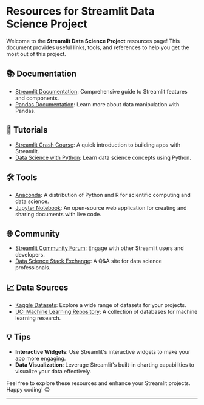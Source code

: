 # Resources for Streamlit Data Science Project

Welcome to the **Streamlit Data Science Project** resources page! This document provides useful links, tools, and references to help you get the most out of this project.

## 📚 Documentation
- [Streamlit Documentation](https://docs.streamlit.io/): Comprehensive guide to Streamlit features and components.
- [Pandas Documentation](https://pandas.pydata.org/docs/): Learn more about data manipulation with Pandas.

## 🎥 Tutorials
- [Streamlit Crash Course](https://www.youtube.com/watch?v=JwSS70SZdyM): A quick introduction to building apps with Streamlit.
- [Data Science with Python](https://www.youtube.com/watch?v=ua-CiDNNj30): Learn data science concepts using Python.

## 🛠️ Tools
- [Anaconda](https://www.anaconda.com/): A distribution of Python and R for scientific computing and data science.
- [Jupyter Notebook](https://jupyter.org/): An open-source web application for creating and sharing documents with live code.

## 🌐 Community
- [Streamlit Community Forum](https://discuss.streamlit.io/): Engage with other Streamlit users and developers.
- [Data Science Stack Exchange](https://datascience.stackexchange.com/): A Q&A site for data science professionals.

## 📈 Data Sources
- [Kaggle Datasets](https://www.kaggle.com/datasets): Explore a wide range of datasets for your projects.
- [UCI Machine Learning Repository](https://archive.ics.uci.edu/ml/index.php): A collection of databases for machine learning research.

## 💡 Tips
- **Interactive Widgets**: Use Streamlit's interactive widgets to make your app more engaging.
- **Data Visualization**: Leverage Streamlit's built-in charting capabilities to visualize your data effectively.

Feel free to explore these resources and enhance your Streamlit projects. Happy coding! 😊

---

